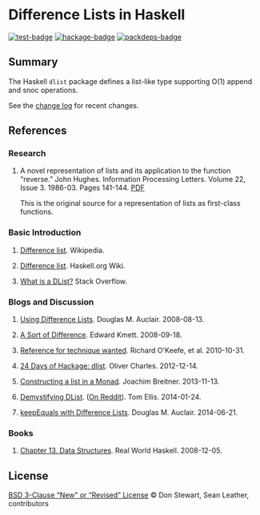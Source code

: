 # Difference Lists in Haskell

[![test-badge][]][test]
[![hackage-badge][]][hackage-dlist]
[![packdeps-badge][]][packdeps]

## Summary

The Haskell `dlist` package defines a list-like type supporting O(1) append and snoc operations.

See the [change log](./changelog.md) for recent changes.

## References

### Research

1. A novel representation of lists and its application to the function
   “reverse.” John Hughes. Information Processing Letters. Volume 22, Issue 3.
   1986-03. Pages 141-144.
   [PDF][hughes-pdf]

   This is the original source for a representation of lists as first-class functions.

### Basic Introduction

1. [Difference list][wikipedia]. Wikipedia.

2. [Difference list][wiki-haskell]. Haskell.org Wiki.

3. [What is a DList?][stack-overflow]
   Stack Overflow.

### Blogs and Discussion

1. [Using Difference Lists][blog-auclair-1].
   Douglas M. Auclair. 2008-08-13.

2. [A Sort of Difference][blog-kmett].
   Edward Kmett. 2008-09-18.

3. [Reference for technique wanted][mail-okeefe].
   Richard O'Keefe, et al. 2010-10-31.

4. [24 Days of Hackage: dlist][blog-charles].
   Oliver Charles. 2012-12-14.

5. [Constructing a list in a Monad][blog-breitner].
   Joachim Breitner. 2013-11-13.

6. [Demystifying DList][blog-ellis].
   ([On Reddit][blog-ellis-reddit]).
   Tom Ellis. 2014-01-24.

7. [keepEquals with Difference Lists][blog-auclair-2]. Douglas M. Auclair.
   2014-06-21.

### Books

1. [Chapter 13. Data Structures][book-real-world-haskell].
   Real World Haskell. 2008-12-05.

## License

[BSD 3-Clause “New” or “Revised” License][license] © Don Stewart, Sean Leather,
contributors

<!-- Keep these sorted. -->

[blog-auclair-1]: https://logicaltypes.blogspot.com/2008/08/using-difference-lists.html
[blog-auclair-2]: https://logicaltypes.blogspot.com/2014/06/keepequals-with-difference-lists.html
[blog-breitner]: https://www.joachim-breitner.de/blog/620-Constructing_a_list_in_a_Monad
[blog-charles]: https://ocharles.org.uk/blog/posts/2012-12-14-24-days-of-hackage-dlist.html
[blog-ellis-reddit]: https://www.reddit.com/r/haskell/comments/1w5duf/demystifying_dlist/
[blog-ellis]: http://h2.jaguarpaw.co.uk/posts/demystifying-dlist/
[blog-kmett]: https://web.archive.org/web/20080918101635/comonad.com/reader/2008/a-sort-of-difference/
[book-real-world-haskell]: http://book.realworldhaskell.org/read/data-structures.html
[hackage-badge]: https://img.shields.io/hackage/v/dlist.svg?maxAge=3600
[hackage-dlist]: https://hackage.haskell.org/package/dlist
[hughes-pdf]: https://www.cs.tufts.edu/~nr/cs257/archive/john-hughes/lists.pdf
[license]: ./license.md
[mail-okeefe]: https://www.mail-archive.com/haskell-cafe@haskell.org/msg83699.html
[packdeps-badge]: https://img.shields.io/hackage-deps/v/dlist.svg?maxAge=3600
[packdeps]: http://packdeps.haskellers.com/feed?needle=dlist
[stack-overflow]: https://stackoverflow.com/questions/3352418/what-is-a-dlist
[test-badge]: https://github.com/spl/dlist/workflows/test/badge.svg
[test]: https://github.com/spl/dlist/actions?query=workflow%3Atest
[wiki-haskell]: https://wiki.haskell.org/Difference_list
[wikipedia]: https://en.wikipedia.org/wiki/Difference_list
